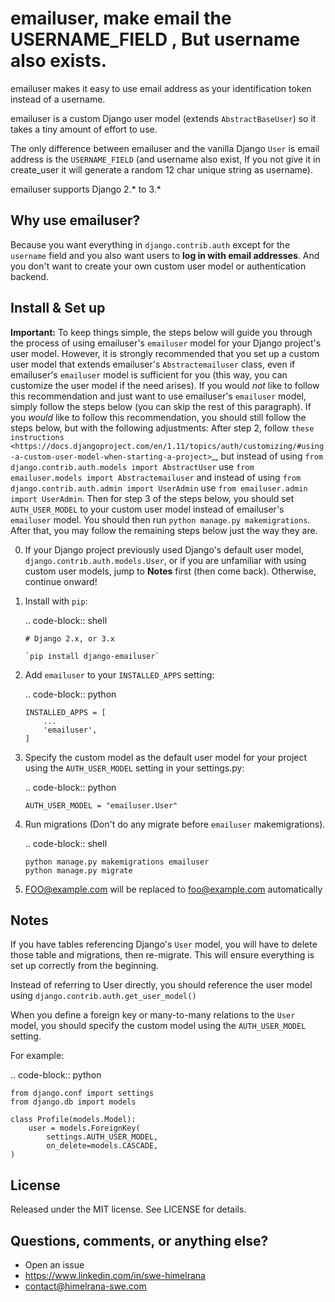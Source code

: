 emailuser, make email the USERNAME\_FIELD , But username also exists.
=====================================

emailuser makes it easy to use email address as your identification token
instead of a username.

emailuser is a custom Django user model (extends ``AbstractBaseUser``) so it
takes a tiny amount of effort to use.

The only difference between emailuser and the vanilla Django ``User`` is email
address is the ``USERNAME_FIELD`` (and username also exist, If you not give it in create_user it will generate a random 12 char unique string as username).

emailuser supports Django 2.* to 3.* 

Why use emailuser?
--------------

Because you want everything in ``django.contrib.auth`` except for the
``username`` field and you also want users to **log in with email addresses**.
And you don't want to create your own custom user model or authentication
backend.

Install & Set up
----------------

**Important:** To keep things simple, the steps below will guide you through
the process of using emailuser's ``emailuser`` model for your Django project's user
model. However, it is strongly recommended that you set up a custom user model
that extends emailuser's ``Abstractemailuser`` class, even if emailuser's ``emailuser`` model
is sufficient for you (this way, you can customize the user model if the need
arises). If you would *not* like to follow this recommendation and just want to
use emailuser's ``emailuser`` model, simply follow the steps below (you can skip the
rest of this paragraph). If you *would* like to follow this recommendation, you
should still follow the steps below, but with the following adjustments: After
step 2, follow
`these instructions <https://docs.djangoproject.com/en/1.11/topics/auth/customizing/#using-a-custom-user-model-when-starting-a-project>`_,
but instead of using ``from django.contrib.auth.models import AbstractUser``
use ``from emailuser.models import Abstractemailuser`` and instead of using
``from django.contrib.auth.admin import UserAdmin`` use
``from emailuser.admin import UserAdmin``. Then for step 3 of the steps below, you
should set ``AUTH_USER_MODEL`` to your custom user model instead of emailuser's
``emailuser`` model. You should then run ``python manage.py makemigrations``. After
that, you may follow the remaining steps below just the way they are.


0. If your Django project previously used Django's default user model,
   ``django.contrib.auth.models.User``, or if you are unfamiliar with using
   custom user models, jump to **Notes** first (then come
   back). Otherwise, continue onward!

1. Install with ``pip``:

   .. code-block:: shell

       # Django 2.x, or 3.x
       
       `pip install django-emailuser`

2. Add ``emailuser`` to your ``INSTALLED_APPS`` setting:

   .. code-block:: python

       INSTALLED_APPS = [
           ...
           'emailuser',
       ]

3. Specify the custom model as the default user model for your project
   using the ``AUTH_USER_MODEL`` setting in your settings.py:

   .. code-block:: python

       AUTH_USER_MODEL = "emailuser.User"


4. Run migrations (Don't do any migrate before `emailuser` makemigrations).

   .. code-block:: shell

       python manage.py makemigrations emailuser
       python manage.py migrate

5. FOO@example.com will be replaced to foo@example.com automatically
    
 
Notes
-----

If you have tables referencing Django's ``User`` model, you will have to
delete those table and migrations, then re-migrate. This will ensure
everything is set up correctly from the beginning.

Instead of referring to User directly, you should reference the user model
using ``django.contrib.auth.get_user_model()``

When you define a foreign key or many-to-many relations to the ``User``
model, you should specify the custom model using the ``AUTH_USER_MODEL``
setting.

For example:

.. code-block:: python

    from django.conf import settings
    from django.db import models

    class Profile(models.Model):
        user = models.ForeignKey(
            settings.AUTH_USER_MODEL,
            on_delete=models.CASCADE,
    )

License
-------

Released under the MIT license. See LICENSE for details.

Questions, comments, or anything else?
--------------------------------------

-  Open an issue
-  https://www.linkedin.com/in/swe-himelrana
-  contact@himelrana-swe.com
